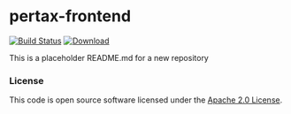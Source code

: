 
# pertax-frontend

[![Build Status](https://travis-ci.org/hmrc/pertax-frontend.svg?branch=master)](https://travis-ci.org/hmrc/pertax-frontend) [ ![Download](https://api.bintray.com/packages/hmrc/releases/pertax-frontend/images/download.svg) ](https://bintray.com/hmrc/releases/pertax-frontend/_latestVersion)

This is a placeholder README.md for a new repository

### License

This code is open source software licensed under the [Apache 2.0 License]("http://www.apache.org/licenses/LICENSE-2.0.html").
    